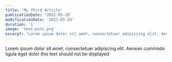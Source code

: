 ```yaml
---
title: 'My Third Article'
publicationDate: '2022-05-20'
modificationDate: '2022-05-20'
duration: '1'
image: 'test-post.png'
excerpt: 'Lorem ipsum dolor sit amet, consectetuer adipiscing elit. Aenean commodo ligula eget dolor. Aenean massa. Cum sociis natoque penatibus et magnis dis p'
---
```


Lorem ipsum dolor sit amet, consectetuer adipiscing elit. Aenean commodo ligula eget dolor this text should not be displayed